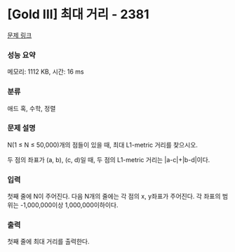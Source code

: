 # [Gold III] 최대 거리 - 2381 

[문제 링크](https://www.acmicpc.net/problem/2381) 

### 성능 요약

메모리: 1112 KB, 시간: 16 ms

### 분류

애드 혹, 수학, 정렬

### 문제 설명

<p>N(1 ≤ N ≤ 50,000)개의 점들이 있을 때, 최대 L1-metric 거리를 찾으시오.</p>

<p>두 점의 좌표가 (a, b), (c, d)일 때, 두 점의 L1-metric 거리는 |a-c|+|b-d|이다.</p>

### 입력 

 <p><meta charset="utf-8">첫째 줄에 N이 주어진다. 다음 N개의 줄에는 각 점의 x, y좌표가 주어진다. 각 좌표의 범위는 -1,000,000이상 1,000,000이하이다.</p>

### 출력 

 <p>첫째 줄에 최대 거리를 출력한다.</p>

